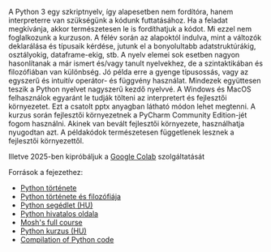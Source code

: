 A Python 3 egy szkriptnyelv, így alapesetben nem fordítóra, hanem interpreterre van szükségünk a kódunk futtatásához. Ha a feladat megkívánja, 
akkor természetesen le is fordíthatjuk a kódot. Mi ezzel nem foglalkozunk a kurzuson. A félév során az alapoktól indulva, mint a változók deklarálása 
és típusaik kérdése, jutunk el a bonyolultabb adatstruktúrákig, osztályokig, dataframe-ekig, stb. A nyelv elemei sok esetben nagyon hasonlítanak 
a már ismert és/vagy tanult nyelvekhez, de a szintaktikában és filozófiában van különbség. Jó példa erre a gyenge típusossás, vagy az egyszerű és 
intuitív operátor- és függvény használat. Mindezek együttesen teszik a Python nyelvet nagyszerű kezdő nyelvvé. A Windows és MacOS felhasználok 
egyaránt le tudják tölteni az interpretert és fejlesztői környezetet. Ezt a csatolt pptx anyagban látható módon lehet megtenni. A kurzus során 
fejlesztői környezetnek a PyCharm Community Edition-jét fogom használni. Akinek van bevált fejlesztői környezete, használhatja nyugodtan azt. 
A példakódok természetesen függetlenek lesznek a fejlesztői környezettől.

Illetve 2025-ben kipróbáljuk a [Google Colab](https://colab.research.google.com/) szolgáltatását

Források a fejezethez:
- [Python története](https://en.wikipedia.org/wiki/History_of_Python)
- [Python története és filozófiája](https://www.python-course.eu/python3_history_and_philosophy.php)
- [Python segédlet (HU)](http://nyelvek.inf.elte.hu/leirasok/Python/index.php)
- [Python hivatalos oldala](https://www.python.org)
- [Mosh's full course](https://www.youtube.com/watch?v=_uQrJ0TkZlc)
- [Python kurzus (HU)](https://sulipy.hu/)
- [Compilation of Python code](https://askubuntu.com/questions/324871/how-to-compile-a-python-file)
